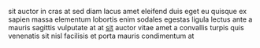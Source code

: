 sit auctor in cras at sed diam lacus amet eleifend duis eget eu quisque ex
sapien massa elementum lobortis enim sodales egestas ligula lectus ante a
mauris sagittis vulputate at at [sit](generated_webpages/quis3.md) auctor vitae
amet a convallis turpis quis venenatis sit nisl facilisis et porta mauris
condimentum at